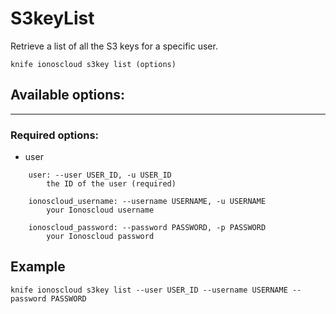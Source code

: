 # S3keyList

Retrieve a list of all the S3 keys for a specific user.

    knife ionoscloud s3key list (options)


## Available options:
---

### Required options:
* user

```
    user: --user USER_ID, -u USER_ID
        the ID of the user (required)

    ionoscloud_username: --username USERNAME, -u USERNAME
        your Ionoscloud username

    ionoscloud_password: --password PASSWORD, -p PASSWORD
        your Ionoscloud password

```

## Example

    knife ionoscloud s3key list --user USER_ID --username USERNAME --password PASSWORD

